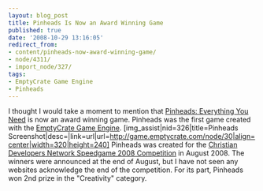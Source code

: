 ```yaml
---
layout: blog_post
title: Pinheads Is Now an Award Winning Game
published: true
date: '2008-10-29 13:16:05'
redirect_from:
- content/pinheads-now-award-winning-game/
- node/4311/
- import_node/327/
tags:
- EmptyCrate Game Engine
- Pinheads
---
```


I thought I would take a moment to mention that [Pinheads: Everything You Need](http://game.emptycrate.com/node/30) is now an award winning game. Pinheads was the first game created with the [EmptyCrate Game Engine](http://emptycrategameengine.googlecode.com). [img_assist|nid=326|title=Pinheads Screenshot|desc=|link=url|url=http://game.emptycrate.com/node/30|align=center|width=320|height=240] Pinheads was created for the [Christian Developers Network Speedgame 2008 Competition](http://speedgame.christiandevs.com/) in August 2008. The winners were announced at the end of August, but I have not seen any websites acknowledge the end of the competition. For its part, Pinheads won 2nd prize in the "Creativity" category.
